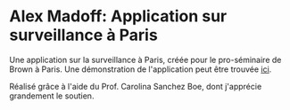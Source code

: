 # Alex Madoff: Application sur surveillance à Paris 

Une application sur la surveillance à Paris, créée pour le pro-séminaire de Brown à Paris. Une démonstration de l'application peut être trouvée [ici](https://www.youtube.com/watch?v=r7exmNmIQtk).

Réalisé grâce à l'aide du Prof. Carolina Sanchez Boe, dont j'apprécie grandement le soutien.
